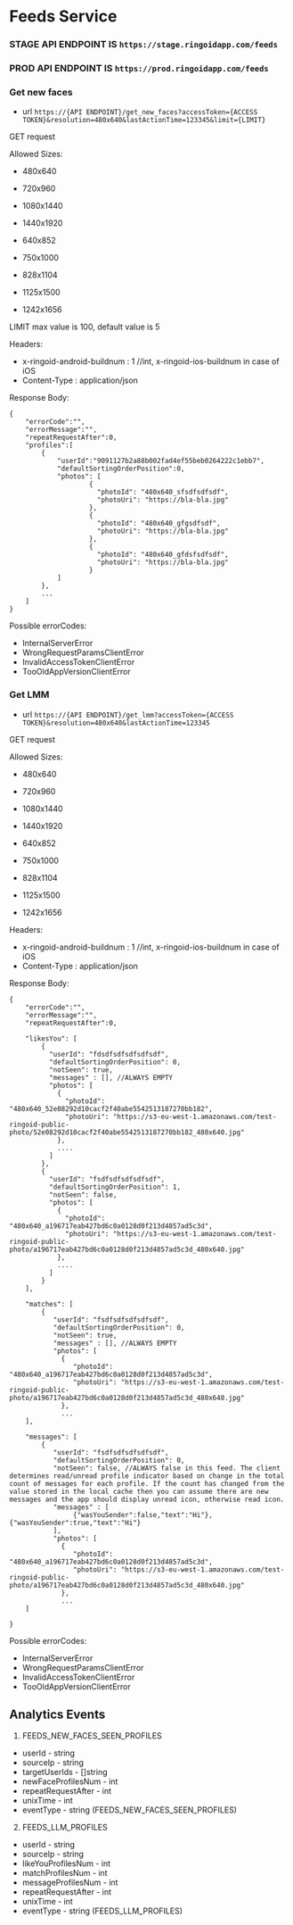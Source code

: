 # Feeds Service


### STAGE API ENDPOINT IS ``https://stage.ringoidapp.com/feeds``
### PROD API ENDPOINT IS ``https://prod.ringoidapp.com/feeds``

### Get new faces

* url ``https://{API ENDPOINT}/get_new_faces?accessToken={ACCESS TOKEN}&resolution=480x640&lastActionTime=123345&limit={LIMIT}``

GET request

Allowed Sizes:

* 480x640
* 720x960
* 1080x1440
* 1440x1920

* 640x852
* 750x1000
* 828x1104
* 1125x1500
* 1242x1656

LIMIT max value is 100, default value is 5

Headers:

* x-ringoid-android-buildnum : 1       //int, x-ringoid-ios-buildnum in case of iOS
* Content-Type : application/json

 Response Body:
 
    {
        "errorCode":"",
        "errorMessage":"",
        "repeatRequestAfter":0,
        "profiles":[
            {
                "userId":"9091127b2a88b002fad4ef55beb0264222c1ebb7",
                "defaultSortingOrderPosition":0,
                "photos": [
                        {
                          "photoId": "480x640_sfsdfsdfsdf",
                          "photoUri": "https://bla-bla.jpg"
                        },
                        {
                          "photoId": "480x640_gfgsdfsdf",
                          "photoUri": "https://bla-bla.jpg"
                        },
                        {
                          "photoId": "480x640_gfdsfsdfsdf",
                          "photoUri": "https://bla-bla.jpg"
                        }
                ]
            },
            ...
        ]
    }
    
Possible errorCodes:

* InternalServerError
* WrongRequestParamsClientError
* InvalidAccessTokenClientError
* TooOldAppVersionClientError

### Get LMM

* url ``https://{API ENDPOINT}/get_lmm?accessToken={ACCESS TOKEN}&resolution=480x640&lastActionTime=123345``

GET request

Allowed Sizes:

* 480x640
* 720x960
* 1080x1440
* 1440x1920

* 640x852
* 750x1000
* 828x1104
* 1125x1500
* 1242x1656


Headers:

* x-ringoid-android-buildnum : 1       //int, x-ringoid-ios-buildnum in case of iOS
* Content-Type : application/json

 Response Body:
 
    {
        "errorCode":"",
        "errorMessage":"",
        "repeatRequestAfter":0,
        
        "likesYou": [
            {
              "userId": "fdsdfsdfsdfsdfsdf",
              "defaultSortingOrderPosition": 0,
              "notSeen": true,
              "messages" : [], //ALWAYS EMPTY
              "photos": [
                {
                  "photoId": "480x640_52e08292d10cacf2f40abe5542513187270bb182",
                  "photoUri": "https://s3-eu-west-1.amazonaws.com/test-ringoid-public-photo/52e08292d10cacf2f40abe5542513187270bb182_480x640.jpg"
                },
                ....
              ]
            },
            {
              "userId": "fsdfsdfsdfsdfsdf",
              "defaultSortingOrderPosition": 1,
              "notSeen": false,
              "photos": [
                {
                  "photoId": "480x640_a196717eab427bd6c0a0128d0f213d4857ad5c3d",
                  "photoUri": "https://s3-eu-west-1.amazonaws.com/test-ringoid-public-photo/a196717eab427bd6c0a0128d0f213d4857ad5c3d_480x640.jpg"
                },
                ....
              ]
            }
        ],
        
        "matches": [
            {
               "userId": "fsdfsdfsdfsdfsdf",
               "defaultSortingOrderPosition": 0,
               "notSeen": true,
               "messages" : [], //ALWAYS EMPTY
               "photos": [
                 {
                    "photoId": "480x640_a196717eab427bd6c0a0128d0f213d4857ad5c3d",
                    "photoUri": "https://s3-eu-west-1.amazonaws.com/test-ringoid-public-photo/a196717eab427bd6c0a0128d0f213d4857ad5c3d_480x640.jpg"
                 },
                 ...
        ],
        
        "messages": [
            {
               "userId": "fsdfsdfsdfsdfsdf",
               "defaultSortingOrderPosition": 0,
               "notSeen": false, //ALWAYS false in this feed. The client determines read/unread profile indicator based on change in the total count of messages for each profile. If the count has changed from the value stored in the local cache then you can assume there are new messages and the app should display unread icon, otherwise read icon.
               "messages" : [
                    {"wasYouSender":false,"text":"Hi"}, {"wasYouSender":true,"text":"Hi"}
               ],
               "photos": [
                 {
                    "photoId": "480x640_a196717eab427bd6c0a0128d0f213d4857ad5c3d",
                    "photoUri": "https://s3-eu-west-1.amazonaws.com/test-ringoid-public-photo/a196717eab427bd6c0a0128d0f213d4857ad5c3d_480x640.jpg"
                 },
                 ...
        ]
        
    }
    
Possible errorCodes:

* InternalServerError
* WrongRequestParamsClientError
* InvalidAccessTokenClientError
* TooOldAppVersionClientError

## Analytics Events

1. FEEDS_NEW_FACES_SEEN_PROFILES

* userId - string
* sourceIp - string
* targetUserIds - []string
* newFaceProfilesNum - int
* repeatRequestAfter - int
* unixTime - int
* eventType - string (FEEDS_NEW_FACES_SEEN_PROFILES)

2. FEEDS_LLM_PROFILES

* userId - string
* sourceIp - string
* likeYouProfilesNum - int
* matchProfilesNum - int
* messageProfilesNum - int
* repeatRequestAfter - int
* unixTime - int
* eventType - string (FEEDS_LLM_PROFILES)

